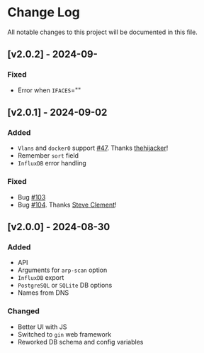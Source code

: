 # Change Log
All notable changes to this project will be documented in this file.

## [v2.0.2] - 2024-09-
### Fixed
- Error when `IFACES`=""

## [v2.0.1] - 2024-09-02
### Added
- `Vlans` and `docker0` support [#47](https://github.com/aceberg/WatchYourLAN/issues/47). Thanks [thehijacker](https://github.com/thehijacker)!
- Remember `sort` field
- `InfluxDB` error handling

### Fixed
- Bug [#103](https://github.com/aceberg/WatchYourLAN/issues/103)
- Bug [#104](https://github.com/aceberg/WatchYourLAN/issues/104). Thanks [Steve Clement](https://github.com/SteveClement)!

## [v2.0.0] - 2024-08-30
### Added
- API
- Arguments for `arp-scan` option
- `InfluxDB` export
- `PostgreSQL` or `SQLite` DB options
- Names from DNS

### Changed
- Better UI with JS
- Switched to `gin` web framework
- Reworked DB schema and config variables

